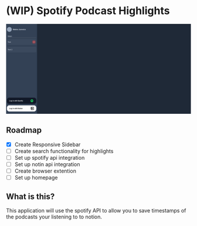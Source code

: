# (WIP) Spotify Podcast Highlights
![](./screenshot.png)

## Roadmap
- [x] Create Responsive Sidebar
- [ ] Create search functionality for highlights
- [ ] Set up spotify api integration
- [ ] Set up notin api integration
- [ ] Create browser extention
- [ ] Set up homepage

## What is this? 
This application will use the spotify API to allow you to save timestamps of the podcasts your listening to to notion. 
